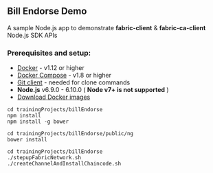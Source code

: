 ## Bill Endorse Demo

A sample Node.js app to demonstrate **__fabric-client__** & **__fabric-ca-client__** Node.js SDK APIs

### Prerequisites and setup:

* [Docker](https://www.docker.com/products/overview) - v1.12 or higher
* [Docker Compose](https://docs.docker.com/compose/overview/) - v1.8 or higher
* [Git client](https://git-scm.com/downloads) - needed for clone commands
* **Node.js** v6.9.0 - 6.10.0 ( __Node v7+ is not supported__ )
* [Download Docker images](http://hyperledger-fabric.readthedocs.io/en/latest/samples.html#binaries)

```
cd trainingProjects/billEndorse 
npm install
npm install -g bower

cd trainingProjects/billEndorse/public/ng
bower install

cd trainingProjects/billEndorse 
./stepupFabricNetwork.sh
./createChannelAndInstallChaincode.sh
```
